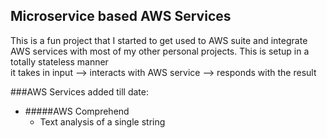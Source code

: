 ## Microservice based AWS Services

This is a fun project that I started to get used to AWS suite and integrate AWS services with most
of my other personal projects. This is setup in a totally stateless manner \
it takes in input --> interacts with AWS service --> responds with the result

###AWS Services added till date:

 - #####AWS Comprehend
    - Text analysis of a single string 

